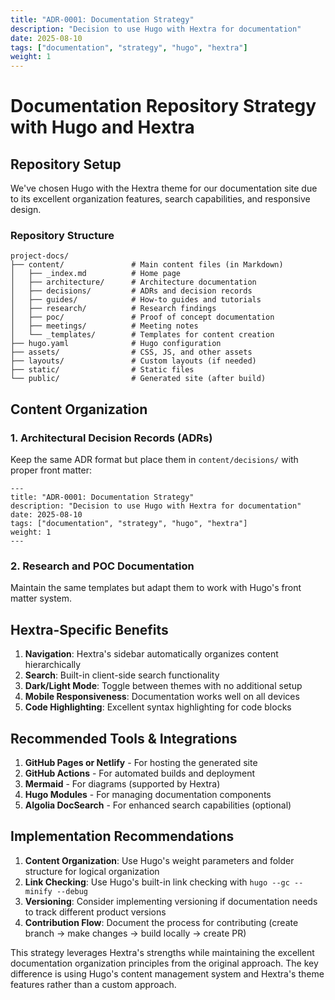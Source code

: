 ```yaml
---
title: "ADR-0001: Documentation Strategy"
description: "Decision to use Hugo with Hextra for documentation"
date: 2025-08-10
tags: ["documentation", "strategy", "hugo", "hextra"]
weight: 1
---
```


# Documentation Repository Strategy with Hugo and Hextra

## Repository Setup

We've chosen Hugo with the Hextra theme for our documentation site due to its excellent organization features, search capabilities, and responsive design.

### Repository Structure
```
project-docs/
├── content/               # Main content files (in Markdown)
│   ├── _index.md          # Home page
│   ├── architecture/      # Architecture documentation
│   ├── decisions/         # ADRs and decision records
│   ├── guides/            # How-to guides and tutorials  
│   ├── research/          # Research findings
│   ├── poc/               # Proof of concept documentation
│   ├── meetings/          # Meeting notes
│   └── _templates/        # Templates for content creation
├── hugo.yaml              # Hugo configuration
├── assets/                # CSS, JS, and other assets
├── layouts/               # Custom layouts (if needed)
├── static/                # Static files
└── public/                # Generated site (after build)
```

## Content Organization

### 1. Architectural Decision Records (ADRs)

Keep the same ADR format but place them in `content/decisions/` with proper front matter:

```
---
title: "ADR-0001: Documentation Strategy"
description: "Decision to use Hugo with Hextra for documentation"
date: 2025-08-10
tags: ["documentation", "strategy", "hugo", "hextra"]
weight: 1
---
```

### 2. Research and POC Documentation

Maintain the same templates but adapt them to work with Hugo's front matter system.

## Hextra-Specific Benefits

1. **Navigation**: Hextra's sidebar automatically organizes content hierarchically
2. **Search**: Built-in client-side search functionality
3. **Dark/Light Mode**: Toggle between themes with no additional setup
4. **Mobile Responsiveness**: Documentation works well on all devices
5. **Code Highlighting**: Excellent syntax highlighting for code blocks

## Recommended Tools & Integrations

1. **GitHub Pages or Netlify** - For hosting the generated site
2. **GitHub Actions** - For automated builds and deployment
3. **Mermaid** - For diagrams (supported by Hextra)
4. **Hugo Modules** - For managing documentation components
5. **Algolia DocSearch** - For enhanced search capabilities (optional)

## Implementation Recommendations

1. **Content Organization**: Use Hugo's weight parameters and folder structure for logical organization
2. **Link Checking**: Use Hugo's built-in link checking with `hugo --gc --minify --debug`
3. **Versioning**: Consider implementing versioning if documentation needs to track different product versions
4. **Contribution Flow**: Document the process for contributing (create branch → make changes → build locally → create PR)



This strategy leverages Hextra's strengths while maintaining the excellent documentation organization principles from the original approach. The key difference is using Hugo's content management system and Hextra's theme features rather than a custom approach.